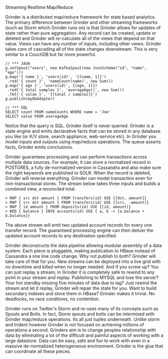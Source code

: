 Streaming Realtime Map/Reduce

Grinder is a distributed map/reduce framework for state based analytics. The primary difference between Grinder and other streaming frameworks (such as Storm which Grinder runs on) is that Grinder allows for updates of state rather than pure aggregation. Any record can be created, update or deleted and Grinder will re-calculate all of the views that depend on that value. Views can have any number of inputs, including other views. Grinder takes care of cascading all of the state changes downstream. This is very similar to a CouchDB but far more powerful.

    // *** JAVA
    g.setSpout("users", new KafkaSpout(new JsonScheme("id", "name", "age")))
    g.map('{ name }', 'users(id)', '{[name, 1]}')
     .red('{ count }', 'nameCount(name)', new Sum())
    g.map('{ age }', 'users(id)', {[age, 1]})
     .red('{ total samples }', 'averageAge()', new Sum())
     .fmt('{ value }', '{[total / samples]}')
    g.publish(myDbAdapter)

    // *** SQL
    SELECT count FROM nameCounts WHERE name = 'Joe'
    SELECT value FROM averageAge

Notice that the query is SQL. Grinder itself is never queried. Grinder is a state engine and emits declarative facts that can be stored in any database you like (or K/V store, search appliance, web-service etc). In Grinder you model inputs and outputs using map/reduce operations. The queue asserts facts, Grinder emits conclusions.

Grinder guarantees processing and can perform transactions across multiple data sources. For example, it can store a normalized record in POSTGRES, a fully de-normalized version in Cassandra and also make sure the right keywords are published to SOLR. When the record is deleted, Grinder will reverse everything. Grinder can model transaction even for non-transactional stores. The stream below takes three inputs and builds a combined view, a reconciled total. 

    > MAP { src dst amount } FROM transfers(id) USE {[dst, amount]}
    > MAP { src dst amount } FROM transfers(id) USE {[src, -amount]}
    > MAP { id amount } FROM deposits(id) USE {[id, amount]}
    > RED { balance } INTO accounts(id) USE { a, b -> [a.balance + b.balance]}

The above stream will emit two updated account records for every one transfer record. The guaranteed processing engine can then deliver the updated account records to any destination specified.

Grinder deconstructs the data pipeline allowing modular assembly of a data system. Each piece is pluggable, making publication to HBase instead of Cassandra a one line code change. Why not publish to both? Grinder will take care of that for you. New streams can be deployed into a live grid with no downtime and killed when no longer needed. And if you screw up? You can just replay a stream; in Grinder it is completely safe to rewind to any point in your stream and replay. Publishing to MYSQL and lose the server? Your hot standby missing five minutes of data due to lag? Just rewind the stream and let it replay, Grinder will repair the state for you. Want to build secondary indexes and store them in HBase? Grinder makes it trivial. No deadlocks, no race conditions, no contention.

Grinder runs on Twitter's Storm and re-uses many of its concepts such as Spouts and Bolts. In fact, Storm spouts and bolts can be intermixed with Grinder map/reduce operations. Its all just tuples underneath. Unlike storm and trident however Grinder is not focused on achieving millions of operations a second. Grinders aim is to change peoples relationship with data by eliminating a lot of the difficult and painful aspects of working with a large datastore. Data can be easy, safe and fun to work with even in a massive de-normalized heterogeneous environment. Grinder is the glue that can coordinate all these pieces.


